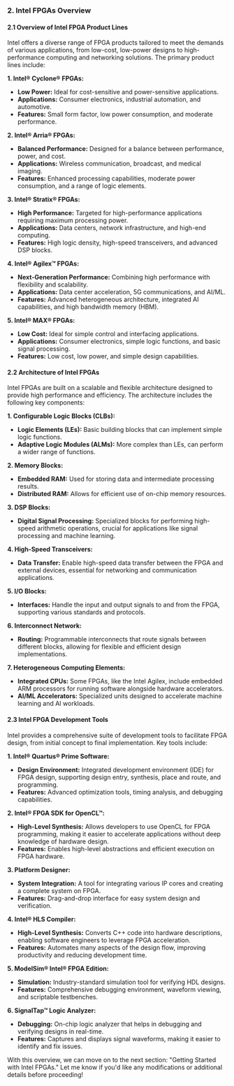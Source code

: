 ### 2. Intel FPGAs Overview

#### 2.1 Overview of Intel FPGA Product Lines
Intel offers a diverse range of FPGA products tailored to meet the demands of various applications, from low-cost, low-power designs to high-performance computing and networking solutions. The primary product lines include:

**1. Intel® Cyclone® FPGAs:**
- **Low Power:** Ideal for cost-sensitive and power-sensitive applications.
- **Applications:** Consumer electronics, industrial automation, and automotive.
- **Features:** Small form factor, low power consumption, and moderate performance.

**2. Intel® Arria® FPGAs:**
- **Balanced Performance:** Designed for a balance between performance, power, and cost.
- **Applications:** Wireless communication, broadcast, and medical imaging.
- **Features:** Enhanced processing capabilities, moderate power consumption, and a range of logic elements.

**3. Intel® Stratix® FPGAs:**
- **High Performance:** Targeted for high-performance applications requiring maximum processing power.
- **Applications:** Data centers, network infrastructure, and high-end computing.
- **Features:** High logic density, high-speed transceivers, and advanced DSP blocks.

**4. Intel® Agilex™ FPGAs:**
- **Next-Generation Performance:** Combining high performance with flexibility and scalability.
- **Applications:** Data center acceleration, 5G communications, and AI/ML.
- **Features:** Advanced heterogeneous architecture, integrated AI capabilities, and high bandwidth memory (HBM).

**5. Intel® MAX® FPGAs:**
- **Low Cost:** Ideal for simple control and interfacing applications.
- **Applications:** Consumer electronics, simple logic functions, and basic signal processing.
- **Features:** Low cost, low power, and simple design capabilities.

#### 2.2 Architecture of Intel FPGAs
Intel FPGAs are built on a scalable and flexible architecture designed to provide high performance and efficiency. The architecture includes the following key components:

**1. Configurable Logic Blocks (CLBs):**
- **Logic Elements (LEs):** Basic building blocks that can implement simple logic functions.
- **Adaptive Logic Modules (ALMs):** More complex than LEs, can perform a wider range of functions.

**2. Memory Blocks:**
- **Embedded RAM:** Used for storing data and intermediate processing results.
- **Distributed RAM:** Allows for efficient use of on-chip memory resources.

**3. DSP Blocks:**
- **Digital Signal Processing:** Specialized blocks for performing high-speed arithmetic operations, crucial for applications like signal processing and machine learning.

**4. High-Speed Transceivers:**
- **Data Transfer:** Enable high-speed data transfer between the FPGA and external devices, essential for networking and communication applications.

**5. I/O Blocks:**
- **Interfaces:** Handle the input and output signals to and from the FPGA, supporting various standards and protocols.

**6. Interconnect Network:**
- **Routing:** Programmable interconnects that route signals between different blocks, allowing for flexible and efficient design implementations.

**7. Heterogeneous Computing Elements:**
- **Integrated CPUs:** Some FPGAs, like the Intel Agilex, include embedded ARM processors for running software alongside hardware accelerators.
- **AI/ML Accelerators:** Specialized units designed to accelerate machine learning and AI workloads.

#### 2.3 Intel FPGA Development Tools
Intel provides a comprehensive suite of development tools to facilitate FPGA design, from initial concept to final implementation. Key tools include:

**1. Intel® Quartus® Prime Software:**
- **Design Environment:** Integrated development environment (IDE) for FPGA design, supporting design entry, synthesis, place and route, and programming.
- **Features:** Advanced optimization tools, timing analysis, and debugging capabilities.

**2. Intel® FPGA SDK for OpenCL™:**
- **High-Level Synthesis:** Allows developers to use OpenCL for FPGA programming, making it easier to accelerate applications without deep knowledge of hardware design.
- **Features:** Enables high-level abstractions and efficient execution on FPGA hardware.

**3. Platform Designer:**
- **System Integration:** A tool for integrating various IP cores and creating a complete system on FPGA.
- **Features:** Drag-and-drop interface for easy system design and verification.

**4. Intel® HLS Compiler:**
- **High-Level Synthesis:** Converts C++ code into hardware descriptions, enabling software engineers to leverage FPGA acceleration.
- **Features:** Automates many aspects of the design flow, improving productivity and reducing development time.

**5. ModelSim® Intel® FPGA Edition:**
- **Simulation:** Industry-standard simulation tool for verifying HDL designs.
- **Features:** Comprehensive debugging environment, waveform viewing, and scriptable testbenches.

**6. SignalTap™ Logic Analyzer:**
- **Debugging:** On-chip logic analyzer that helps in debugging and verifying designs in real-time.
- **Features:** Captures and displays signal waveforms, making it easier to identify and fix issues.

With this overview, we can move on to the next section: "Getting Started with Intel FPGAs." Let me know if you'd like any modifications or additional details before proceeding!
